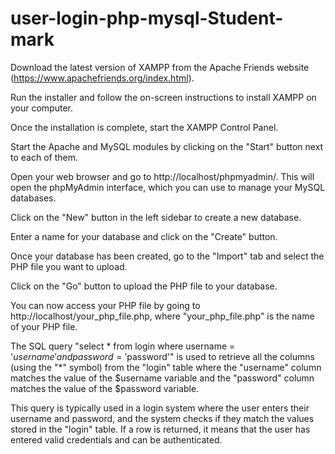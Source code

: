 # user-login-php-mysql-Student-mark
  
Download the latest version of XAMPP from the Apache Friends website (https://www.apachefriends.org/index.html).

Run the installer and follow the on-screen instructions to install XAMPP on your computer.

Once the installation is complete, start the XAMPP Control Panel.

Start the Apache and MySQL modules by clicking on the "Start" button next to each of them.

Open your web browser and go to http://localhost/phpmyadmin/. This will open the phpMyAdmin interface, which you can use to manage your MySQL databases.

Click on the "New" button in the left sidebar to create a new database.

Enter a name for your database and click on the "Create" button.

Once your database has been created, go to the "Import" tab and select the PHP file you want to upload.

Click on the "Go" button to upload the PHP file to your database.

You can now access your PHP file by going to http://localhost/your_php_file.php, where "your_php_file.php" is the name of your PHP file.


The SQL query "select * from login where username = '$username' and password = '$password'" is used to retrieve all the columns (using the "*" symbol) from the "login" table where the "username" column matches the value of the $username variable and the "password" column matches the value of the $password variable.

This query is typically used in a login system where the user enters their username and password, and the system checks if they match the values stored in the "login" table. If a row is returned, it means that the user has entered valid credentials and can be authenticated.


